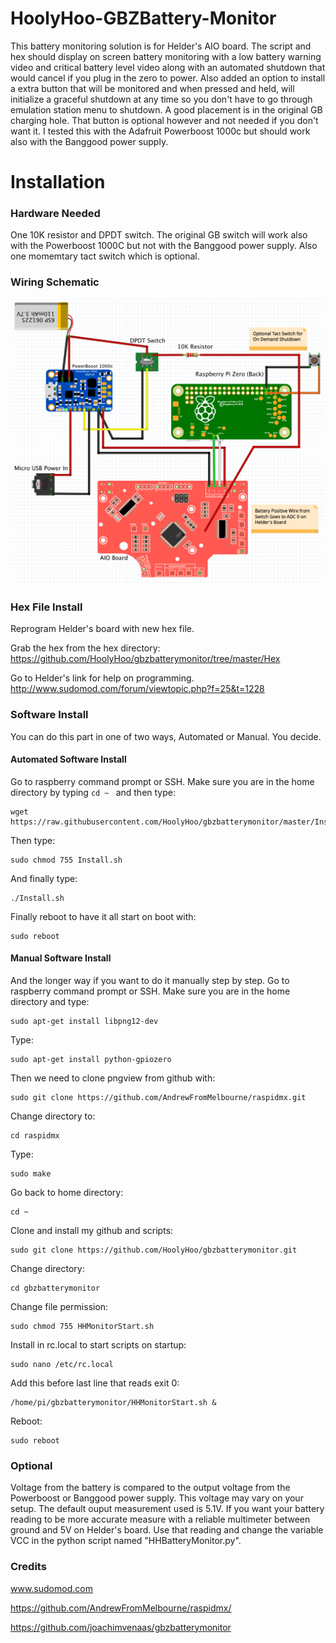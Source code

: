 # HoolyHoo-GBZBattery-Monitor

This battery monitoring solution is for Helder's AIO board. The script and hex should display on screen battery monitoring with a low battery warning video and critical battery level video along with an automated shutdown that would cancel if you plug in the zero to power. Also added an option to install a extra button that will be monitored and when pressed and held, will initialize a graceful shutdown at any time so you don't have to go through emulation station menu to shutdown. A good placement is in the original GB charging hole. That button is optional however and not needed if you don't want it.  I tested this with the Adafruit Powerboost 1000c but should work also with the Banggood power supply.

# Installation

### Hardware Needed

One 10K resistor and DPDT switch.  The original GB switch will work also with the Powerboost 1000C but not with the Banggood power supply.  Also one momemtary tact switch which is optional.
### Wiring Schematic
![](https://github.com/HoolyHoo/gbzbatterymonitor/blob/master/Wiring/Schematic.png)
### Hex File Install

Reprogram Helder's board with new hex file.

Grab the hex from the hex directory:
https://github.com/HoolyHoo/gbzbatterymonitor/tree/master/Hex

Go to Helder's link for help on programming.
http://www.sudomod.com/forum/viewtopic.php?f=25&t=1228

### Software Install

You can do this part in one of two ways, Automated or Manual.  You decide.

#### Automated Software Install

Go to raspberry command prompt or SSH.
Make sure you are in the home directory by typing ```cd ~ ``` and then type:
```
wget https://raw.githubusercontent.com/HoolyHoo/gbzbatterymonitor/master/Install.sh
```
Then type:
```
sudo chmod 755 Install.sh
```
And finally type:
```
./Install.sh
```
Finally reboot to have it all start on boot with:
```
sudo reboot
```

#### Manual Software Install
And the longer way if you want to do it manually step by step.
Go to raspberry command prompt or SSH.  Make sure you are in the home directory and type:
```
sudo apt-get install libpng12-dev
```
Type:
```
sudo apt-get install python-gpiozero
```
Then we need to clone pngview from github with:
```
sudo git clone https://github.com/AndrewFromMelbourne/raspidmx.git
```
Change directory to:
```
cd raspidmx
```
Type:
```
sudo make
```
Go back to home directory:
```
cd ~
```
Clone and install my github and scripts:
```
sudo git clone https://github.com/HoolyHoo/gbzbatterymonitor.git
```
Change directory:
```
cd gbzbatterymonitor
```
Change file permission:
```
sudo chmod 755 HHMonitorStart.sh
```
Install in rc.local to start scripts on startup:
```
sudo nano /etc/rc.local
```
Add this before last line that reads exit 0:
```
/home/pi/gbzbatterymonitor/HHMonitorStart.sh &
```
Reboot:
```
sudo reboot
```

### Optional

Voltage from the battery is compared to the output voltage from the Powerboost or Banggood power supply.  This voltage may vary on your setup.  The default ouput measurement used is 5.1V.  If you want your battery reading to be more accurate measure with a reliable multimeter between ground and 5V on Helder's board.  Use that reading and change the variable VCC in the python script named "HHBatteryMonitor.py".

### Credits

www.sudomod.com

https://github.com/AndrewFromMelbourne/raspidmx/

https://github.com/joachimvenaas/gbzbatterymonitor
